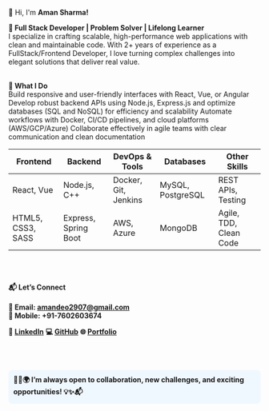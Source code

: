 👋 Hi, I'm **Aman Sharma!**


**🚀 Full Stack Developer | Problem Solver | Lifelong Learner** <br>
I specialize in crafting scalable, high-performance web applications with clean and maintainable code. With 2+ years of experience as a FullStack/Frontend Developer, I love turning complex challenges into elegant solutions that deliver real value. 
<br><br>
 
**🌟 What I Do**<br>
Build responsive and user-friendly interfaces with React, Vue, or Angular
Develop robust backend APIs using Node.js, Express.js and optimize databases (SQL and NoSQL) for efficiency and scalability
Automate workflows with Docker, CI/CD pipelines, and cloud platforms (AWS/GCP/Azure)
Collaborate effectively in agile teams with clear communication and clean documentation
<br>

| Frontend            | Backend               | DevOps & Tools       | Databases         | Other Skills           |
| ------------------- | --------------------- | -------------------- | ----------------- | ---------------------- |
| React, Vue          | Node.js, C++          | Docker, Git, Jenkins | MySQL, PostgreSQL | REST APIs, Testing     |
| HTML5, CSS3, SASS   | Express, Spring Boot  | AWS, Azure           | MongoDB           | Agile, TDD, Clean Code |
<br><br>


**📬 Let’s Connect**<br><br>
**📧 Email: amandeo2907@gmail.com**<br>
**📱 Mobile: +91-7602603674**<br>

**🔗 [LinkedIn](https://www.linkedin.com/in/amansharma2907/)**   **💻 [GitHub](https://github.com/Aman2907)**  **🌐 [Portfolio](https://portfolio-iota-smoky-83.vercel.app/)**
 



<br><br>

<p style="background-color:#f0f8ff; padding:10px; border-radius:8px; font-weight:bold;">
🚀🤝🌍 I’m always open to <strong>collaboration</strong>, <strong>new challenges</strong>, and <strong>exciting opportunities</strong>! 💡✨📬
</p>
